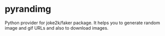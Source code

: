 # pyrandimg
Python provider for joke2k/faker package. It helps you to generate random image and gif URLs and also to download images.
